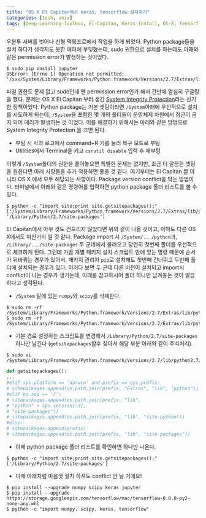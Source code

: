 ```yaml
---
title: "OS X El Capitan에서 keras, tensorflow 설치하기"
categories: [tech, unix]
tags: [Deep-Learning-Toolbox, El-Capitan, Keras-Install, OS-X, Tensorflow-Install]
---
```


우분투 서버를 벗어나 신형 맥북프로에서 작업을 하게 되었다. Python package들을 설치 하다가 생각지도 못한 에러에 부딪혔는데, sudo 권한으로 설치를 하는데도 아래와 같은 permission error가 발생하는 것이었다.

```
$ sudo pip install jupyter
OSError: [Errno 1] Operation not permitted: '/xxx/System/Library/Frameworks/Python.framework/Versions/2.7/Extras/lib/python/xxx'
```

파일 권한도 문제 없고 sudo인데 왠 permission error인가 해서 간만에 열심히 구글링을 했다. 문제는 OS X El Capitan 부터 생긴 [System Integrity Protection](https://en.wikipedia.org/wiki/System_Integrity_Protection)라는 신기한 정책이었다. Python package는 기본 셋팅이라면 `/System`아래에 우선적으로 설치를 시도하게 되는데, `/System`을 포함한 몇 개의 폴더들이 운영체제 차원에서 접근이 금지 되어 에러가 발생하는 것 이었다. 이를 해결하기 위해서는 아래와 같은 방법으로 System Integrity Protection 을 끄면 된다.

- 부팅 시 사과 로고에서 command+R 키를 눌러 복구 모드로 부팅
- Utilities에서 Terminal을 키고 `csrutil disable` 입력 후 재부팅

이렇게 `/System`폴더의 권한을 풀어놓으면 특별한 문제는 없지만, 조금 더 깔끔한 셋팅을 원한다면 아래 사항들을 추가 적용하면 좋을 것 같다. 여기부터는 El Capitan 뿐 아니라 OS X 에서 모두 해당되는 사항이다. Package version conflict을 막는 방법이다. 터미널에서 아래와 같은 명령어를 입력하면 python package 폴더 리스트를 볼 수 있다.

```
$ python -c "import site;print site.getsitepackages();"
['/System/Library/Frameworks/Python.framework/Versions/2.7/Extras/lib/python',
'/Library/Python/2.7/site-packages']
```

El Capitan에서 아무 것도 건드리지 않았다면 위와 같이 나올 것이고, 아마도 다른 OS X에서도 마찬가지 일 것 같다. Package import 시 `/System/.../python`과, `/Library/.../site-packages` 두 군데에서 불러오고 당연히 첫번째 폴더를 우선적으로 체크하게 된다. 그런데 가끔 개별 패키지 설치 스크립트 안에 있는 명령 때문에 순서가 뒤바뀌는 경우가 있어서, 패키지 관리자 `pip`로 설치해도 첫번째 건너뛰고 두번째 폴더에 설치되는 경우가 있다. 이러다 보면 두 군데 다른 버전이 설치되고 import시 conflict이 나는 경우가 생기는데, 아래를 참고하시어 폴더 하나만 남겨놓는 것이 깔끔하다고 생각된다.

- `/System` 밑에 있는 `numpy`와 `scipy`를 삭제한다.

```
$ sudo rm -rf /System/Library/Frameworks/Python.framework/Versions/2.7/Extras/lib/python/numpy
$ sudo rm -rf /System/Library/Frameworks/Python.framework/Versions/2.7/Extras/lib/python/scipy
```

- 기본 경로 설정하는 스크립트를 변경해서 `/Library/Python/2.7/site-packages` 하나만 남긴다 (`getsitepackages`함수 찾아서 해당 부분 아래와 같이 주석처리).

```
$ sudo vi /System/Library/Frameworks/Python.framework/Versions/2.7/lib/python2.7/site.py
```

```python
def getsitepackages():
...
#elif sys.platform == 'darwin' and prefix == sys.prefix:
# sitepackages.append(os.path.join(prefix, "Extras", "lib", "python"))
#elif os.sep == '/':
# sitepackages.append(os.path.join(prefix, "lib",
# "python" + sys.version[:3],
# "site-packages"))
# sitepackages.append(os.path.join(prefix, "lib", "site-python"))
#else:
# sitepackages.append(prefix)
# sitepackages.append(os.path.join(prefix, "lib", "site-packages"))
```

- 이제 python package 폴더 리스트를 확인하면 하나만 나온다.

```
$ python -c "import site;print site.getsitepackages();"
['/Library/Python/2.7/site-packages']
```

- 이제 아래처럼 마음껏 설치 하셔도 conflict 안 날 거에요!

```
$ pip install --upgrade numpy scipy keras jupyter
$ pip install --upgrade https://storage.googleapis.com/tensorflow/mac/tensorflow-0.8.0-py2-none-any.whl
$ python -c "import numpy, scipy, keras, tensorflow"
```
